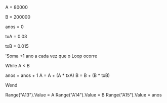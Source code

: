 A = 80000

B = 200000

anos = 0

txA = 0.03

txB = 0.015

'Soma +1 ano a cada vez que o Loop ocorre

While A < B
  
  anos = anos + 1
  A = A + (A * txA)
  B = B + (B * txB)

Wend

Range("A13").Value = A
Range("A14").Value = B
Range("A15").Value = anos
